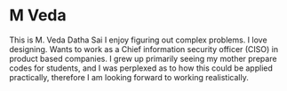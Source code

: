 # M Veda

This is M. Veda Datha Sai
I enjoy figuring out complex problems.
I love designing.
Wants to work as a Chief information security officer (CISO) in product based companies.
I grew up primarily seeing my mother prepare codes for students, and I was perplexed as to how this could be applied practically, therefore I am looking forward to working realistically.